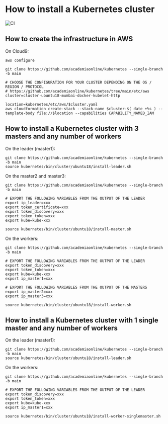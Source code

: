 # How to install a Kubernetes cluster
![CI](https://github.com/academiaonline/kubernetes/workflows/CI/badge.svg?branch=main)

## How to create the infrastructure in AWS
On Cloud9:
```
aws configure

git clone https://github.com/academiaonline/kubernetes --single-branch -b main

# CHOOSE THE CONFIGURATION FOR YOUR CLUSTER DEPENDING ON THE OS / REGION / PROTOCOL
# https://github.com/academiaonline/kubernetes/tree/main/etc/aws
cluster=cluster-ubuntu18-mumbai-docker-kubelet-http

location=kubernetes/etc/aws/$cluster.yaml
aws cloudformation create-stack --stack-name $cluster-$( date +%s ) --template-body file://$location --capabilities CAPABILITY_NAMED_IAM
```

## How to install a Kubernetes cluster with 3 masters and any number of workers
On the leader (master1):
```
git clone https://github.com/academiaonline/kubernetes --single-branch -b main
source kubernetes/bin/cluster/ubuntu18/install-leader.sh
```
On the master2 and master3:
```
git clone https://github.com/academiaonline/kubernetes --single-branch -b main

# EXPORT THE FOLLOWING VARIABLES FROM THE OUTPUT OF THE LEADER
export ip_leader=xxx
export token_certificate=xxx
export token_discovery=xxx
export token_token=xxx
export kube=kube-xxx

source kubernetes/bin/cluster/ubuntu18/install-master.sh
```
On the workers:
```
git clone https://github.com/academiaonline/kubernetes --single-branch -b main

# EXPORT THE FOLLOWING VARIABLES FROM THE OUTPUT OF THE LEADER
export token_discovery=xxx
export token_token=xxx
export kube=kube-xxx
export ip_master1=xxx

# EXPORT THE FOLLOWING VARIABLES FROM THE OUTPUT OF THE MASTERS
export ip_master2=xxx
export ip_master3=xxx

source kubernetes/bin/cluster/ubuntu18/install-worker.sh
```

## How to install a Kubernetes cluster with 1 single master and any number of workers
On the leader (master1):
```
git clone https://github.com/academiaonline/kubernetes --single-branch -b main
source kubernetes/bin/cluster/ubuntu18/install-leader.sh
```
On the workers:
```
git clone https://github.com/academiaonline/kubernetes --single-branch -b main

# EXPORT THE FOLLOWING VARIABLES FROM THE OUTPUT OF THE LEADER
export token_discovery=xxx
export token_token=xxx
export kube=kube-xxx
export ip_master1=xxx

source kubernetes/bin/cluster/ubuntu18/install-worker-singlemaster.sh
```
